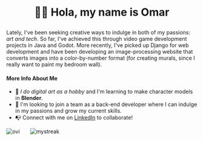 # <p align="center">🙋‍♂️ Hola, my name is Omar</p>
Lately, I've been seeking creative ways to indulge in both of my passions: *art and tech*. So far, I've achieved this through video game development projects in Java and Godot. More recently, I've picked up Django for web development and have been developing an image-processing website that converts images into a color-by-number format (for creating murals, since I really want to paint my bedroom wall).
#### <p>More Info About Me</p>
- 🎨 *I do digital art as a hobby* and I'm learning to make character models in **Blender**.
- 👀 I'm looking to join a team as a back-end developer where I can indulge in my passions and grow my current skills.
- 📭 Connect with me on [LinkedIn](https://www.linkedin.com/in/omar-b-maldonado/) to collaborate!

<img src="https://github-readme-stats.vercel.app/api/top-langs?username=omar-b-maldonado&show_icons=true&locale=en&layout=compact&theme=tokyonight" alt="ovi" />&nbsp;&nbsp;&nbsp;&nbsp;&nbsp;&nbsp;&nbsp;<img src="https://github-readme-streak-stats.herokuapp.com/?user=omar-b-maldonado&theme=tokyonight" alt="mystreak"/>

<!--- Themes:
chartreuse-dark
tokyonight
bear
neon
<!---
Omar-B-Maldonado/Omar-B-Maldonado is a ✨ special ✨ repository because its `README.md` (this file) appears on your GitHub profile.
You can click the Preview link to take a look at your changes.
--->
